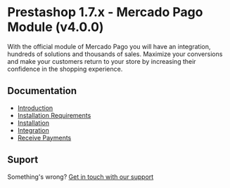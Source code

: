 # Prestashop 1.7.x - Mercado Pago Module (v4.0.0)

With the official module of Mercado Pago you will have an integration, hundreds of solutions and thousands of sales. Maximize your conversions and make your customers return to your store by increasing their confidence in the shopping experience.

## Documentation

* [Introduction](https://www.mercadopago.com.br/developers/en/plugins_sdks/plugins/official/prestashop17/#bookmark_introduction)
* [Installation Requirements](https://www.mercadopago.com.br/developers/en/plugins_sdks/plugins/official/prestashop17/#bookmark_installation_requirements)
* [Installation](https://www.mercadopago.com.br/developers/en/plugins_sdks/plugins/official/prestashop17/#bookmark_installation)
* [Integration](https://www.mercadopago.com.br/developers/en/plugins_sdks/plugins/official/prestashop17/#bookmark_integration)
* [Receive Payments](https://www.mercadopago.com.br/developers/en/plugins_sdks/plugins/official/prestashop17/#bookmark_receive_payments)

## Suport

Something's wrong? [Get in touch with our support](https://www.mercadopago.com.ar/developers/en/support)